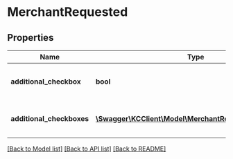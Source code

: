 # MerchantRequested

## Properties
Name | Type | Description | Notes
------------ | ------------- | ------------- | -------------
**additional_checkbox** | **bool** | Informs whether the additional_checkbox is checked or not, when applicable. | [optional] [default to false]
**additional_checkboxes** | [**\Swagger\KCClient\Model\MerchantRequestedCheckbox[]**](MerchantRequestedCheckbox.md) | Informs whether the additional_checkboxes is checked or not, when applicable. | [optional] 

[[Back to Model list]](../README.md#documentation-for-models) [[Back to API list]](../README.md#documentation-for-api-endpoints) [[Back to README]](../README.md)


